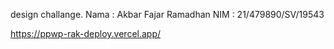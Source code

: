 design challange.
Nama : Akbar Fajar Ramadhan
NIM  : 21/479890/SV/19543

<https://ppwp-rak-deploy.vercel.app/>
